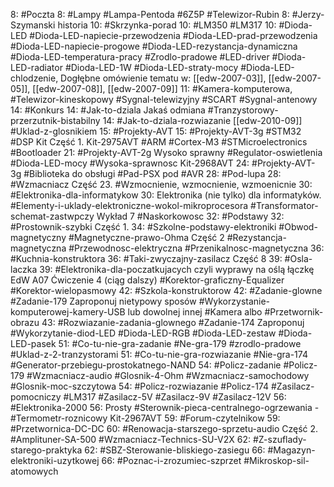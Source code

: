 8: #Poczta 
	8: #Lampy #Lampa-Pentoda #6Z5P #Telewizor-Rubin
	8: #Jerzy-Szymanski historia
10: #Skrzynka-porad 
	10: #LM350 #LM317
	10: #Dioda-LED #Dioda-LED-napiecie-przewodzenia #Dioda-LED-prad-przewodzenia #Dioda-LED-napiecie-progowe #Dioda-LED-rezystancja-dynamiczna #Dioda-LED-temperatura-pracy #Zrodlo-pradowe #LED-driver #Dioda-LED-radiator #Dioda-LED-1W #Dioda-LED-straty-mocy #Dioda-LED-chlodzenie, Dogłębne omówienie tematu w:  [[edw-2007-03]],  [[edw-2007-05]],  [[edw-2007-08]],  [[edw-2007-09]]
11: #Kamera-komputerowa, #Telewizor-kineskopowy #Sygnal-telewizyjny #SCART #Sygnal-antenowy
14: #Konkurs 
	14: #Jak-to-dziala Jakaś odmiana #Tranzystorowy-przerzutnik-bistabilny
	14: #Jak-to-dziala-rozwiazanie [[edw-2010-09]] #Uklad-z-glosnikiem
15: #Projekty-AVT 
	15: #Projekty-AVT-3g #STM32 #DSP Kit Część 1. Kit-2975AVT #ARM #Cortex-M3 #STMicroelectronics #Bootloader
	21: #Projekty-AVT-2g Wysoko sprawny #Regulator-oswietlenia #Dioda-LED-mocy #Wysoka-sprawnosc Kit-2968AVT
	24: #Projekty-AVT-3g #Biblioteka do obsługi #Pad-PSX pod #AVR 
28: #Pod-lupa 
	28: #Wzmacniacz Część 23. #Wzmocnienie, wzmocnienie, wzmoenicnie
30: #Elektronika-dla-informatykow 
	30: Elektronika (nie tylko) dla informatyków. #Elementy-i-uklady-elektroniczne-wokol-mikroprocesora #Transformator-schemat-zastwpczy Wykład 7 #Naskorkowosc 
32: #Podstawy 
	32: #Prostownik-szybki Część 1.
	34: #Szkolne-podstawy-elektroniki #Obwod-magnetyczny #Magnetyczne-prawo-Ohma Część 2 #Rezystancja-magnetyczna #Przewodnosc-elektryczna #Przenikalnosc-magnetyczna
36: #Kuchnia-konstruktora 
	36: #Taki-zwyczajny-zasilacz Część 8
39: #Osla-laczka 
	39: #Elektronika-dla-poczatkujacych czyli wyprawy na oślą łączkę EdW A07 Ćwiczenie 4 (ciąg dalszy) #Korektor-graficzny-Equalizer #Korektor-wielopasmowy 
42: #Szkola-konstruktorow 
	42: #Zadanie-glowne #Zadanie-179 Zaproponuj nietypowy sposów #Wykorzystanie-komputerowej-kamery-USB lub dowolnej innej #Kamera albo #Przetwornik-obrazu
	43: #Rozwiazanie-zadania-glownego #Zadanie-174 Zaproponuj #Wykorzytanie-diod-LED #Dioda-LED-RGB #Dioda-LED-zestaw #Dioda-LED-pasek
	51: #Co-tu-nie-gra-zadanie #Ne-gra-179 #zrodlo-pradowe #Uklad-z-2-tranzystorami
	51: #Co-tu-nie-gra-rozwiazanie #Nie-gra-174 #Generator-przebiegu-prostokatnego-NAND
	54: #Policz-zadanie #Policz-179 #Wzmacniacz-audio #Glosnik-4-Ohm #Wzmacniacz-samochodowy #Glosnik-moc-szczytowa
	54: #Policz-rozwiazanie #Policz-174 #Zasilacz-pomocniczy #LM317 #Zasilacz-5V #Zasilacz-9V #Zasilacz-12V
56: #Elektronika-2000 
	56: Prosty #Sterownik-pieca-centralnego-ogrzewania - #Termometr-roznicowy Kit-2967AVT
59: #Forum-czytelnikow 
	59: #Przetwornica-DC-DC 
	60: #Renowacja-starszego-sprzetu-audio Część 2. #Amplituner-SA-500 #Wzmacniacz-Technics-SU-V2X
62: #Z-szuflady-starego-praktyka
	62: #SBZ-Sterowanie-bliskiego-zasiegu
66: #Magazyn-elektroniki-uzytkowej 
	66: #Poznac-i-zrozumiec-szprzet #Mikroskop-sil-atomowych
	
